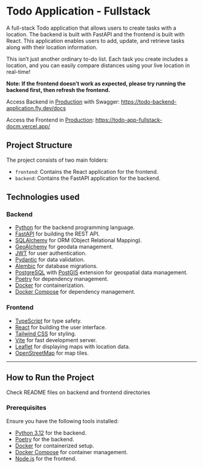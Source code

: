# Todo Application - Fullstack

A full-stack Todo application that allows users to create tasks with a location. The backend is built with FastAPI and the frontend is built with React. This application enables users to add, update, and retrieve tasks along with their location information.

This isn’t just another ordinary to-do list. Each task you create includes a location, and you can easily compare distances using your live location in real-time!

**Note: If the frontend doesn’t work as expected, please try running the backend first, then refresh the frontend.**

Access Backend in [Production](https://todo-backend-application.fly.dev/docs) with Swagger: https://todo-backend-application.fly.dev/docs

Access the Frontend in [Production](https://todo-app-fullstack-docm.vercel.app/): https://todo-app-fullstack-docm.vercel.app/

## Project Structure

The project consists of two main folders:

- `frontend`: Contains the React application for the frontend.
- `backend`: Contains the FastAPI application for the backend.

## Technologies used

### Backend

- [Python](https://www.python.org/) for the backend programming language.
- [FastAPI](https://fastapi.tiangolo.com/) for building the REST API.
- [SQLAlchemy](https://www.sqlalchemy.org/) for ORM (Object Relational Mapping).
- [GeoAlchemy](https://geoalchemy-2.readthedocs.io/) for geodata management.
- [JWT](https://jwt.io/) for user authentication.
- [Pydantic](https://pydantic-docs.helpmanual.io/) for data validation.
- [Alembic](https://alembic.sqlalchemy.org/en/latest/) for database migrations.
- [PostgreSQL](https://www.postgresql.org/) with [PostGIS](https://postgis.net/) extension for geospatial data management.
- [Poetry](https://python-poetry.org/) for dependency management.
- [Docker](https://www.docker.com/) for containerization.
- [Docker Compose](https://python-poetry.org/) for dependency management.

### Frontend

- [TypeScript](https://www.typescriptlang.org/) for type safety.
- [React](https://reactjs.org/) for building the user interface.
- [Tailwind CSS](https://tailwindcss.com/) for styling.
- [Vite](https://vitejs.dev/) for fast development server.
- [Leaflet](https://leafletjs.com/) for displaying maps with location data.
- [OpenStreetMap](https://www.openstreetmap.org/) for map tiles.

---

## How to Run the Project

Check README files on backend and frontend directories

### Prerequisites

Ensure you have the following tools installed:

- [Python 3.12](https://www.python.org/) for the backend.
- [Poetry](https://www.python.org/) for the backend.
- [Docker](https://www.docker.com/) for containerized setup.
- [Docker Compose](https://docs.docker.com/compose/install/) for container management.
- [Node.js](https://nodejs.org/) for the frontend.
